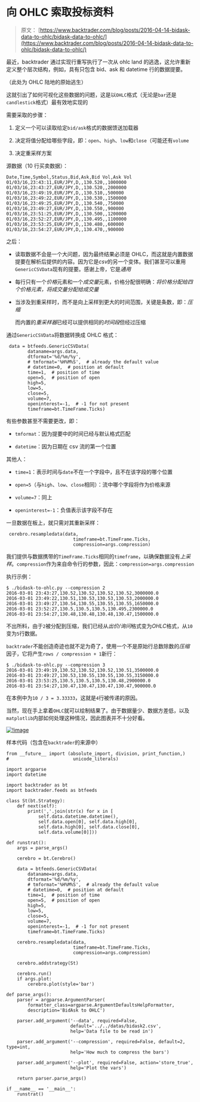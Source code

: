 # 向 OHLC 索取投标资料

> 原文： [https://www.backtrader.com/blog/posts/2016-04-14-bidask-data-to-ohlc/bidask-data-to-ohlc/](https://www.backtrader.com/blog/posts/2016-04-14-bidask-data-to-ohlc/bidask-data-to-ohlc/)

最近，backtrader 通过实现行重写执行了一次从 ohlc land 的逃逸，这允许重新定义整个层次结构，例如，具有只包含 bid、ask 和 datetime 行的数据提要。

（此处为 OHLC 陆地的原始逃生）

这就引出了如何可视化这些数据的问题，这是以`OHLC`格式（无论是`bar`还是`candlestick`格式）最有效地实现的

需要采取的步骤：

1.  定义一个可以读取给定`bid/ask`格式的数据馈送加载器

2.  决定将值分配给哪些字段，即：`open`、`high`、`low`和`close`（可能还有`volume`

3.  决定重采样方案

源数据（10 行买卖数据）：

```
Date,Time,Symbol,Status,Bid,Ask,Bid Vol,Ask Vol
01/03/16,23:43:11,EUR/JPY,D,,130.520,,1000000
01/03/16,23:43:27,EUR/JPY,D,,130.520,,2000000
01/03/16,23:49:19,EUR/JPY,D,,130.510,,500000
01/03/16,23:49:22,EUR/JPY,D,,130.530,,1500000
01/03/16,23:49:25,EUR/JPY,D,,130.540,,750000
01/03/16,23:49:27,EUR/JPY,D,,130.550,,900000
01/03/16,23:51:25,EUR/JPY,D,,130.500,,1200000
01/03/16,23:52:27,EUR/JPY,D,,130.495,,1100000
01/03/16,23:53:25,EUR/JPY,D,,130.480,,600000
01/03/16,23:54:27,EUR/JPY,D,,130.470,,900000 
```

之后：

*   读取数据不会是一个大问题，因为最终结果必须是 OHLC，而这就是内置数据提要在解析后提供的内容。因为它是*csv*的另一个变体。我们甚至可以重用`GenericCSVData`现有的提要。感谢上帝，它是*通用*

*   每行只有一个*价格*元素和一个*成交量*元素，价格分配很明确：*将价格分配给四个价格元素，将成交量分配给成交量*

*   当涉及到重采样时，而不是向上采样到更大的时间范围，关键是条数，即：*压缩*

    而内置的*重采样器*已经可以提供相同的*时间段*但经过压缩

通过`GenericCSVData`将数据转换成 OHLC 格式：

```
 data = btfeeds.GenericCSVData(
        dataname=args.data,
        dtformat='%d/%m/%y',
        # tmformat='%H%M%S',  # already the default value
        # datetime=0,  # position at default
        time=1,  # position of time
        open=5,  # position of open
        high=5,
        low=5,
        close=5,
        volume=7,
        openinterest=-1,  # -1 for not present
        timeframe=bt.TimeFrame.Ticks) 
```

有些参数甚至不需要更改，即：

*   `tmformat`：因为提要中的时间已经与默认格式匹配

*   `datetime`：因为日期在 csv 流的第一个位置

其他人：

*   `time=1`：表示时间与`date`不在一个字段中，且不在该字段的哪个位置

*   `open=5`（与`high`、`low`、`close`相同）：流中哪个字段将作为价格来源

*   `volume=7`：同上

*   `openinterest=-1`：负值表示该字段不存在

一旦数据在板上，就只需对其重新采样：

```
 cerebro.resampledata(data,
                         timeframe=bt.TimeFrame.Ticks,
                         compression=args.compression) 
```

我们提供与数据携带的`TimeFrame.Ticks`相同的`timeframe`，以确保数据没有*上采样*。`compression`作为来自命令行的参数，因此：`compression=args.compression`

执行示例：

```
$ ./bidask-to-ohlc.py --compression 2
2016-03-01 23:43:27,130.52,130.52,130.52,130.52,3000000.0
2016-03-01 23:49:22,130.51,130.53,130.53,130.53,2000000.0
2016-03-01 23:49:27,130.54,130.55,130.55,130.55,1650000.0
2016-03-01 23:52:27,130.5,130.5,130.5,130.495,2300000.0
2016-03-01 23:54:27,130.48,130.48,130.48,130.47,1500000.0 
```

不出所料，由于`2`被分配到压缩，我们已经从*出价/询问*格式变为*OHLC*格式，从`10`变为`5`行数据。

`backtrader`不能创造奇迹也就不足为奇了，使用一个不是原始行总数除数的*压缩*因子，它将产生`rows / compression + 1`新行：

```
$ ./bidask-to-ohlc.py --compression 3
2016-03-01 23:49:19,130.52,130.52,130.52,130.51,3500000.0
2016-03-01 23:49:27,130.53,130.55,130.55,130.55,3150000.0
2016-03-01 23:53:25,130.5,130.5,130.5,130.48,2900000.0
2016-03-01 23:54:27,130.47,130.47,130.47,130.47,900000.0 
```

在本例中为`10 / 3 = 3.33333`，这就是`4`行被传递的原因。

当然，现在手上拿着`OHLC`就可以绘制结果了。由于数据量少、数据方差低，以及`matplotlib`内部如何处理这种情况，因此图表并不十分好看。

[![!image](../Images/85c14ac5921762847465ca04dac151fd.png)](../bidask-data-to-ohlc.png)

样本代码（包含在`backtrader`的来源中）

```
from __future__ import (absolute_import, division, print_function,)
#                        unicode_literals)

import argparse
import datetime

import backtrader as bt
import backtrader.feeds as btfeeds

class St(bt.Strategy):
    def next(self):
        print(','.join(str(x) for x in [
            self.data.datetime.datetime(),
            self.data.open[0], self.data.high[0],
            self.data.high[0], self.data.close[0],
            self.data.volume[0]]))

def runstrat():
    args = parse_args()

    cerebro = bt.Cerebro()

    data = btfeeds.GenericCSVData(
        dataname=args.data,
        dtformat='%d/%m/%y',
        # tmformat='%H%M%S',  # already the default value
        # datetime=0,  # position at default
        time=1,  # position of time
        open=5,  # position of open
        high=5,
        low=5,
        close=5,
        volume=7,
        openinterest=-1,  # -1 for not present
        timeframe=bt.TimeFrame.Ticks)

    cerebro.resampledata(data,
                         timeframe=bt.TimeFrame.Ticks,
                         compression=args.compression)

    cerebro.addstrategy(St)

    cerebro.run()
    if args.plot:
        cerebro.plot(style='bar')

def parse_args():
    parser = argparse.ArgumentParser(
        formatter_class=argparse.ArgumentDefaultsHelpFormatter,
        description='BidAsk to OHLC')

    parser.add_argument('--data', required=False,
                        default='../../datas/bidask2.csv',
                        help='Data file to be read in')

    parser.add_argument('--compression', required=False, default=2, type=int,
                        help='How much to compress the bars')

    parser.add_argument('--plot', required=False, action='store_true',
                        help='Plot the vars')

    return parser.parse_args()

if __name__ == '__main__':
    runstrat() 
```